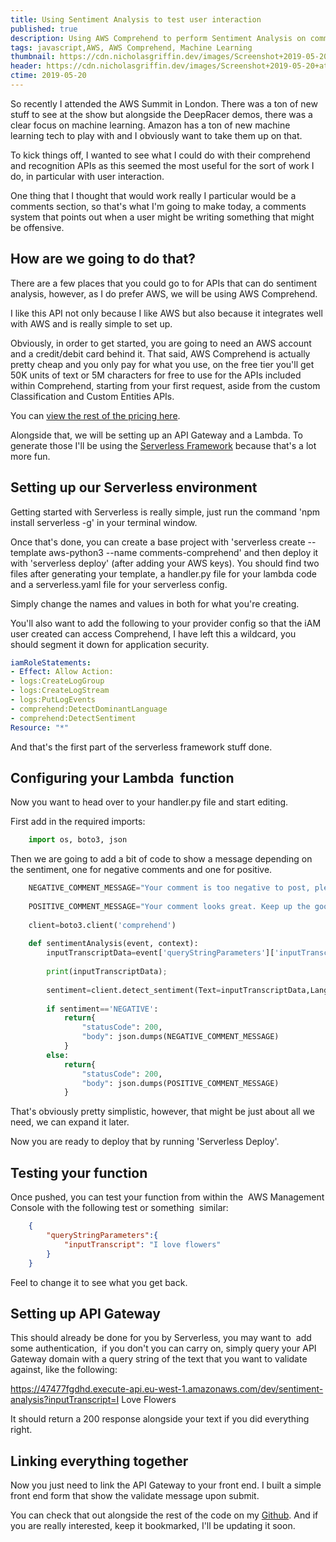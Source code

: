 ```yaml
---
title: Using Sentiment Analysis to test user interaction
published: true
description: Using AWS Comprehend to perform Sentiment Analysis on comments.
tags: javascript,AWS, AWS Comprehend, Machine Learning
thumbnail: https://cdn.nicholasgriffin.dev/images/Screenshot+2019-05-20+at+01.08.17.png
header: https://cdn.nicholasgriffin.dev/images/Screenshot+2019-05-20+at+01.08.17.png
ctime: 2019-05-20
---
```


So recently I attended the AWS Summit in London. There was a ton of new stuff to see at the show but alongside the DeepRacer demos, there was a clear focus on machine learning. Amazon has a ton of new machine learning tech to play with and I obviously want to take them up on that.

To kick things off, I wanted to see what I could do with their comprehend and recognition APIs as this seemed the most useful for the sort of work I do, in particular with user interaction.

One thing that I thought that would work really I particular would be a comments section, so that's what I'm going to make today, a comments system that points out when a user might be writing something that might be offensive.

## How are we going to do that?

There are a few places that you could go to for APIs that can do sentiment analysis, however, as I do prefer AWS, we will be using AWS Comprehend.

I like this API not only because I like AWS but also because it integrates well with AWS and is really simple to set up.

Obviously, in order to get started, you are going to need an AWS account and a credit/debit card behind it. That said, AWS Comprehend is actually pretty cheap and you only pay for what you use, on the free tier you'll get 50K units of text or 5M characters for free to use for the APIs included within Comprehend, starting from your first request, aside from the custom Classification and Custom Entities APIs.

You can [view the rest of the pricing here](https://aws.amazon.com/comprehend/pricing/).

Alongside that, we will be setting up an API Gateway and a Lambda. To generate those I'll be using the [Serverless Framework](https://serverless.com/) because that's a lot more fun.

## Setting up our Serverless environment

Getting started with Serverless is really simple, just run the command 'npm install serverless -g' in your terminal window.

Once that's done, you can create a base project with 'serverless create --template aws-python3 --name comments-comprehend' and then deploy it with 'serverless deploy' (after adding your AWS keys). You should find two files after generating your template, a handler.py file for your lambda code and a serverless.yaml file for your serverless config. 

Simply change the names and values in both for what you're creating.

You'll also want to add the following to your provider config so that the iAM user created can access Comprehend, I have left this a wildcard, you should segment it down for application security.

```yaml
iamRoleStatements: 
- Effect: Allow Action: 
- logs:CreateLogGroup 
- logs:CreateLogStream 
- logs:PutLogEvents 
- comprehend:DetectDominantLanguage 
- comprehend:DetectSentiment 
Resource: "*"
```

And that's the first part of the serverless framework stuff done.

## Configuring your Lambda  function

Now you want to head over to your handler.py file and start editing.

First add in the required imports:

```python
    import os, boto3, json
```

Then we are going to add a bit of code to show a message depending on the sentiment, one for negative comments and one for positive.

```python
    NEGATIVE_COMMENT_MESSAGE="Your comment is too negative to post, please edit it."
    
    POSITIVE_COMMENT_MESSAGE="Your comment looks great. Keep up the good work!"
    
    client=boto3.client('comprehend')
    
    def sentimentAnalysis(event, context): 
        inputTranscriptData=event['queryStringParameters']['inputTranscript'] 
        
        print(inputTranscriptData); 
        
        sentiment=client.detect_sentiment(Text=inputTranscriptData,LanguageCode='en')['Sentiment'] 
        
        if sentiment=='NEGATIVE': 
            return{
                "statusCode": 200, 
                "body": json.dumps(NEGATIVE_COMMENT_MESSAGE)
            } 
        else: 
            return{
                "statusCode": 200, 
                "body": json.dumps(POSITIVE_COMMENT_MESSAGE)
            }
```

That's obviously pretty simplistic, however, that might be just about all we need, we can expand it later.

Now you are ready to deploy that by running 'Serverless Deploy'.

## Testing your function

Once pushed, you can test your function from within the  AWS Management Console with the following test or something  similar:

```json
    {
        "queryStringParameters":{
            "inputTranscript": "I love flowers"
        }
    }
```

Feel to change it to see what you get back.

## Setting up API Gateway

This should already be done for you by Serverless, you may want to  add some authentication,  if you don't you can carry on, simply query your API Gateway domain with a query string of the text that you want to validate against, like the following:

https://47477fgdhd.execute-api.eu-west-1.amazonaws.com/dev/sentiment-analysis?inputTranscript=I Love Flowers

It should return a 200 response alongside your text if you did everything right.

## Linking everything together

Now you just need to link the API Gateway to your front end. I built a simple front end form that show the validate message upon submit.

You can check that out alongside the rest of the code on my [Github](https://github.com/nicholasgriffintn/comments-comprehend). And if you are really interested, keep it bookmarked, I'll be updating it soon.
